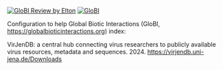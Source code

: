[![GloBI Review by Elton](../../actions/workflows/review.yml/badge.svg)](../../actions/workflows/review.yml) [![GloBI](https://api.globalbioticinteractions.org/interaction.svg?accordingTo=globi:globalbioticinteractions/virjendb&refutes=true&refutes=false)](https://globalbioticinteractions.org/?accordingTo=globi:globalbioticinteractions/virjendb)

Configuration to help Global Biotic Interactions (GloBI, https://globalbioticinteractions.org) index: 

VirJenDB: a central hub connecting virus researchers to publicly available virus resources, metadata and sequences. 2024. https://virjendb.uni-jena.de/Downloads
